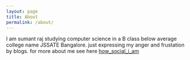 ```yaml
---
layout: page
title: About
permalink: /about/
---
```


I am sumant raj studying computer science in a B class below average college name JSSATE Bangalore. just expressing my anger and frustation by blogs. for more about me see here [how_social_i_am](https://www.facebook.com/sumant.raj.988)
